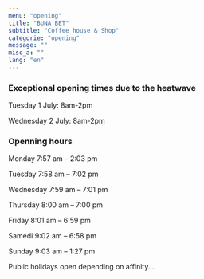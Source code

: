 ```yaml
---
menu: "opening"
title: "BUNA BET"
subtitle: "Coffee house & Shop"
categorie: "opening"
message: ""
misc_a: ""
lang: "en"
---
```

### Exceptional opening times due to the heatwave

Tuesday 1 July: 8am-2pm

Wednesday 2 July: 8am-2pm

### Openning hours

Monday 7:57 am – 2:03 pm

Tuesday 7:58 am – 7:02 pm

Wednesday 7:59 am – 7:01 pm

Thursday 8:00 am – 7:00 pm

Friday 8:01 am – 6:59 pm

Samedi 9:02 am – 6:58 pm

Sunday 9:03 am – 1:27 pm

Public holidays open depending on affinity...



